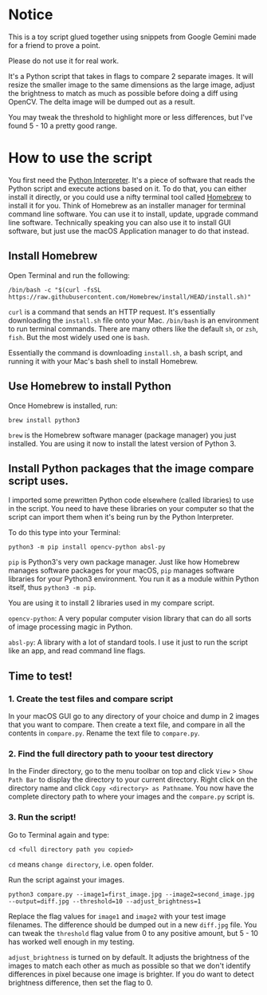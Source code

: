 # Notice

This is a toy script glued together using snippets from Google Gemini made for a friend to prove a point.

Please do not use it for real work.

It's a Python script that takes in flags to compare 2 separate images. It will resize the smaller image to the same dimensions as the large image, adjust the brightness to match as much as possible before doing a diff using OpenCV. The delta image will be dumped out as a result.

You may tweak the threshold to highlight more or less differences, but I've found 5 - 10 a pretty good range.


# How to use the script

You first need the [Python Interpreter](https://docs.python.org/3/tutorial/interpreter.html). It's a piece of software that reads the Python script and execute actions based on it. To do that, you can either install it directly, or you could use a nifty terminal tool called [Homebrew](https://brew.sh/) to install it for you. Think of Homebrew as an installer manager for terminal command line software. You can use it to install, update, upgrade command line software. Technically speaking you can also use it to install GUI software, but just use the macOS Application manager to do that instead.

## Install Homebrew

Open Terminal and run the following:

```
/bin/bash -c "$(curl -fsSL https://raw.githubusercontent.com/Homebrew/install/HEAD/install.sh)"
```

`curl` is a command that sends an HTTP request. It's essentially downloading the `install.sh` file onto your Mac. `/bin/bash` is an environment to run terminal commands. There are many others like the default `sh`, or `zsh`, `fish`. But the most widely used one is `bash`.

Essentially the command is downloading `install.sh`, a bash script, and running it with your Mac's bash shell to install Homebrew.

## Use Homebrew to install Python

Once Homebrew is installed, run:

```
brew install python3
```

`brew` is the Homebrew software manager (package manager) you just installed. You are using it now to install the latest version of Python 3.

## Install Python packages that the image compare script uses.

I imported some prewritten Python code elsewhere (called libraries) to use in the script. You need to have these libraries on your computer so that the script can import them when it's being run by the Python Interpreter.

To do this type into your Terminal:

```
python3 -m pip install opencv-python absl-py
```

`pip` is Python3's very own package manager. Just like how Homebrew manages software packages for your macOS, `pip` manages software libraries for your Python3 environment. You run it as a module within Python itself, thus `python3 -m pip`.

You are using it to install 2 libraries used in my compare script.

`opencv-python`: A very popular computer vision library that can do all sorts of image processing magic in Python.

`absl-py`: A library with a lot of standard tools. I use it just to run the script like an app, and read command line flags.

## Time to test!

### 1. Create the test files and compare script

In your macOS GUI go to any directory of your choice and dump in 2 images that you want to compare. Then create a text file, and compare in all the contents in `compare.py`. Rename the text file to `compare.py`.

### 2. Find the full directory path to yoour test directory

In the Finder directory, go to the menu toolbar on top and click `View` > `Show Path Bar` to display the directory to your current directory. Right click on the directory name and click `Copy <directory> as Pathname`. You now have the complete directory path to where your images and the `compare.py` script is.


### 3. Run the script!

Go to Terminal again and type:

```
cd <full directory path you copied>
```

`cd` means `change directory`, i.e. open folder.

Run the script against your images.

```
python3 compare.py --image1=first_image.jpg --image2=second_image.jpg --output=diff.jpg --threshold=10 --adjust_brightness=1
```

Replace the flag values for `image1` and `image2` with your test image filenames. The difference should be dumped out in a new `diff.jpg` file. You can tweak the `threshold` flag value from 0 to any positive amount, but 5 - 10 has worked well enough in my testing.

`adjust_brightness` is turned on by default. It adjusts the brightness of the images to match each other as much as possible so that we don't identify differences in pixel because one image is brighter. If you do want to detect brightness difference, then set the flag to 0.
